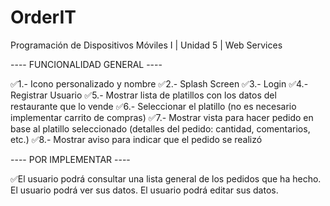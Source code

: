 # OrderIT
Programación de Dispositivos Móviles I | Unidad 5 | Web Services

---- FUNCIONALIDAD GENERAL ----

✅1.- Icono personalizado y nombre
✅2.- Splash Screen
✅3.- Login
✅4.- Registrar Usuario
✅5.- Mostrar lista de platillos con los datos del restaurante que lo vende
✅6.- Seleccionar el platillo (no es necesario implementar carrito de compras)
✅7.- Mostrar vista para hacer pedido en base al platillo seleccionado (detalles del pedido: cantidad, comentarios, etc.)
✅8.- Mostrar aviso para indicar que el pedido se realizó

---- POR IMPLEMENTAR ----

✅El usuario podrá consultar una lista general de los pedidos que ha hecho.
El usuario podrá ver sus datos.
El usuario podrá editar sus datos.




